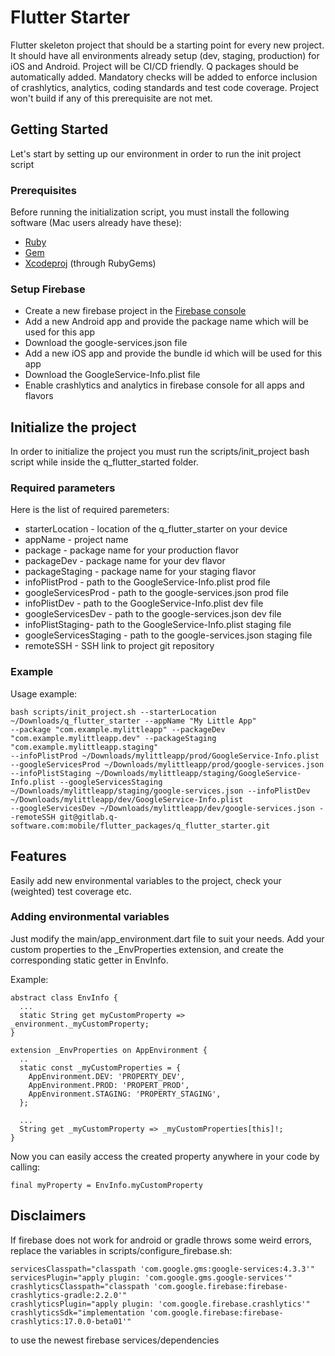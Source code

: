 # Flutter Starter

Flutter skeleton project that should be a starting point for every new project. It should have all environments already setup (dev, staging, production) for iOS and Android. Project will be CI/CD friendly. Q packages should be automatically added. Mandatory checks will be added to enforce inclusion of crashlytics, analytics, coding standards and test code coverage. Project won't build if any of this prerequisite are not met.

## Getting Started

Let's start by setting up our environment in order to run the init project script

### Prerequisites

Before running the initialization script, you must install the following software (Mac users already have these):
* [Ruby](https://www.ruby-lang.org/en/documentation/installation/)
* [Gem](https://rubygems.org/pages/download)
* [Xcodeproj](https://github.com/CocoaPods/Xcodeproj) (through RubyGems)

### Setup Firebase

* Create a new firebase project in the [Firebase console](https://firebase.google.com/)
* Add a new Android app and provide the package name which will be used for this app
* Download the google-services.json file
* Add a new iOS app and provide the bundle id which will be used for this app
* Download the GoogleService-Info.plist file
* Enable crashlytics and analytics in firebase console for all apps and flavors

## Initialize the project

In order to initialize the project you must run the scripts/init_project bash script while inside the q_flutter_started folder.

### Required parameters

Here is the list of required paremeters:

* starterLocation - location of the q_flutter_starter on your device
* appName - project name
* package - package name for your production flavor
* packageDev - package name for your dev flavor
* packageStaging - package name for your staging flavor
* infoPlistProd - path to the GoogleService-Info.plist prod file
* googleServicesProd - path to the google-services.json prod file
* infoPlistDev - path to the GoogleService-Info.plist dev file
* googleServicesDev - path to the google-services.json dev file
* infoPlistStaging- path to the GoogleService-Info.plist staging file
* googleServicesStaging - path to the google-services.json staging file
* remoteSSH - SSH link to project git repository


### Example

Usage example:

```
bash scripts/init_project.sh --starterLocation ~/Downloads/q_flutter_starter --appName "My Little App" 
--package "com.example.mylittleapp" --packageDev "com.example.mylittleapp.dev" --packageStaging "com.example.mylittleapp.staging" 
--infoPlistProd ~/Downloads/mylittleapp/prod/GoogleService-Info.plist --googleServicesProd ~/Downloads/mylittleapp/prod/google-services.json 
--infoPlistStaging ~/Downloads/mylittleapp/staging/GoogleService-Info.plist --googleServicesStaging ~/Downloads/mylittleapp/staging/google-services.json --infoPlistDev ~/Downloads/mylittleapp/dev/GoogleService-Info.plist 
--googleServicesDev ~/Downloads/mylittleapp/dev/google-services.json --remoteSSH git@gitlab.q-software.com:mobile/flutter_packages/q_flutter_starter.git
```

## Features

Easily add new environmental variables to the project, check your (weighted) test coverage etc.

### Adding environmental variables

Just modify the main/app_environment.dart file to suit your needs. Add your custom properties to the _EnvProperties extension, and create the corresponding static getter in EnvInfo.

Example:

```
abstract class EnvInfo {
  ...
  static String get myCustomProperty => _environment._myCustomProperty;
}

extension _EnvProperties on AppEnvironment {
  ..
  static const _myCustomProperties = {
    AppEnvironment.DEV: 'PROPERTY_DEV',
    AppEnvironment.PROD: 'PROPERT_PROD',
    AppEnvironment.STAGING: 'PROPERTY_STAGING',
  };
  
  ...
  String get _myCustomProperty => _myCustomProperties[this]!;
}

```

Now you can easily access the created property anywhere in your code by calling:

```
final myProperty = EnvInfo.myCustomProperty
```

## Disclaimers

If firebase does not work for android or gradle throws some weird errors, replace the variables in scripts/configure_firebase.sh:
```
servicesClasspath="classpath 'com.google.gms:google-services:4.3.3'"
servicesPlugin="apply plugin: 'com.google.gms.google-services'"
crashlyticsClasspath="classpath 'com.google.firebase:firebase-crashlytics-gradle:2.2.0'"
crashlyticsPlugin="apply plugin: 'com.google.firebase.crashlytics'"
crashlyticsSdk="implementation 'com.google.firebase:firebase-crashlytics:17.0.0-beta01'"
```
to use the newest firebase services/dependencies